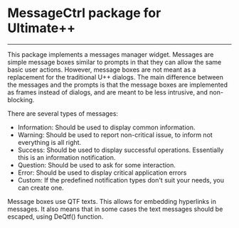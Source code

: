 # MessageCtrl package for Ultimate++
------------------------------------

This package implements a messages manager widget. 
Messages are simple message boxes similar to prompts in that they can allow the same basic user
actions. However, message boxes are not meant as a replacement for the traditional U++ dialogs.
The main difference between the messages and the prompts is that the message boxes are implemented
as frames instead of dialogs, and are meant to be less intrusive, and non-blocking.

There are several types of messages:

- Information: Should be used to display common information.
- Warning:     Should be used to report non-critical issue, to inform not everything is all right.
- Success:     Should be used to display successful operations. Essentially this is an information notification.
- Question:    Should be used to ask for some interaction.
- Error:       Should be used to display critical application errors
- Custom:      If the predefined notification types don't suit your needs, you can create one.

Message boxes use QTF texts. This allows for embedding hyperlinks in messages. 
It also means that in some cases the text messages should be escaped, using DeQtf() function.
